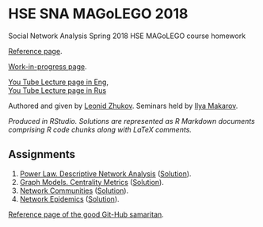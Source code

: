 # HSE SNA MAGoLEGO 2018  
Social Network Analysis Spring 2018 HSE MAGoLEGO course homework

[Reference page](http://www.leonidzhukov.net/hse/2018/sna/).

[Work-in-progress page](http://www.leonidzhukov.net/hse/2018/sna/).

[You Tube Lecture page in Eng](https://www.youtube.com/watch?v=wwam5UZO7os&list=PLriUvS7Iljvn0GYwsGSRA8PWSE9eEiEoE),   
[You Tube Lecture page in Rus](https://www.youtube.com/watch?v=kSezaqwk4vQ&list=PLriUvS7IljvlDQfqebSlmVZf1B5YLztM9)

Authored and given by [Leonid Zhukov](http://www.leonidzhukov.net/). Seminars held by [Ilya Makarov](https://www.hse.ru/en/staff/iamakarov).

*Produced in RStudio. Solutions are represented as R Markdown documents comprising R code chunks along with LaTeX comments.*

## Assignments

1. [Power Law. Descriptive Network Analysis](Assignment1) ([Solution](Assignment1/Assignment1.pdf)).
2. [Graph Models. Centrality Metrics](Assignment2) ([Solution](Assignment2/Assignment2.pdf)).
3. [Network Communities](Assignment3) ([Solution](Assignment3/Assignment3.pdf)).
4. [Network Epidemics](Assignment4) ([Solution](Assignment4/Assignment4.pdf)).

[Reference page of the good Git-Hub samaritan](https://github.com/webyneter/HSE-SNA-MAGoLEGO-2016/blob/master/README.md).
